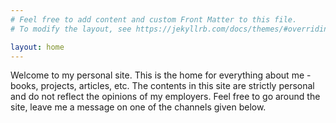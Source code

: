 ```yaml
---
# Feel free to add content and custom Front Matter to this file.
# To modify the layout, see https://jekyllrb.com/docs/themes/#overriding-theme-defaults

layout: home
---
```



Welcome to my personal site. This is the home for everything about me - books, projects, articles, etc. The contents in this site are strictly personal and do not reflect the opinions of my employers. Feel free to go around the site, leave me a message on one of the channels given below.
